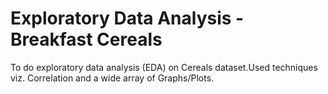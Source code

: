 # Exploratory Data Analysis - Breakfast Cereals
To do exploratory data analysis (EDA) on Cereals dataset.Used techniques viz. Correlation and a wide array of Graphs/Plots.
